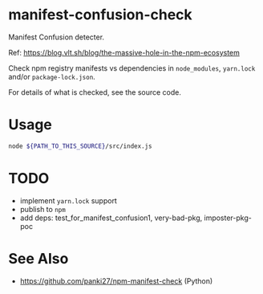 manifest-confusion-check
========================

Manifest Confusion detecter.

Ref: https://blog.vlt.sh/blog/the-massive-hole-in-the-npm-ecosystem

Check npm registry manifests vs dependencies in `node_modules`, `yarn.lock` and/or `package-lock.json`.

For details of what is checked, see the source code.

# Usage

```sh
node ${PATH_TO_THIS_SOURCE}/src/index.js
```

# TODO

* implement `yarn.lock` support
* publish to `npm`
* add deps: test_for_manifest_confusion1, very-bad-pkg, imposter-pkg-poc

# See Also

* https://github.com/panki27/npm-manifest-check (Python)
